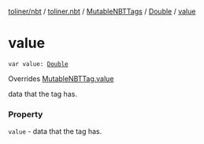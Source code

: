 [toliner/nbt](../../../index.md) / [toliner.nbt](../../index.md) / [MutableNBTTags](../index.md) / [Double](index.md) / [value](./value.md)

# value

`var value: `[`Double`](https://kotlinlang.org/api/latest/jvm/stdlib/kotlin/-double/index.html)

Overrides [MutableNBTTag.value](../../-mutable-n-b-t-tag/value.md)

data that the tag has.

### Property

`value` - data that the tag has.